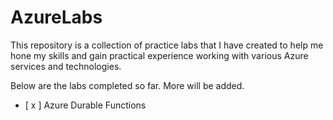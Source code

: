 # AzureLabs
This repository is a collection of practice labs that I have created to help me hone my skills and gain practical experience working with various Azure services and technologies.

Below are the labs completed so far. More will be added.

- [ x ] Azure Durable Functions

